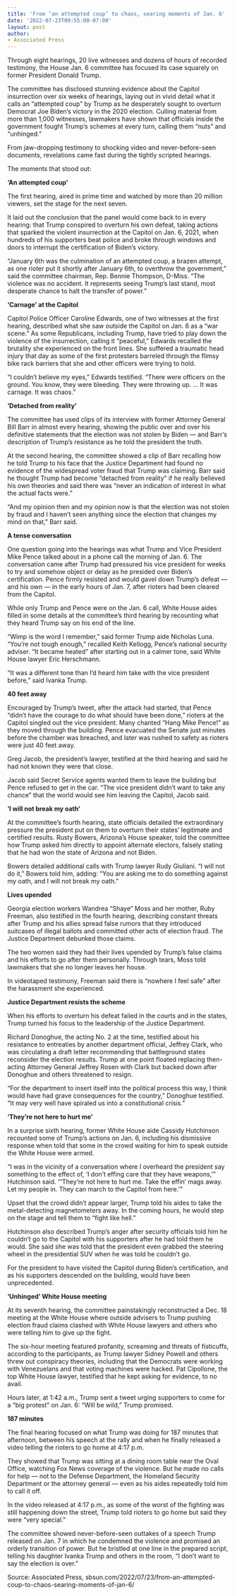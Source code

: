 ```yaml
---
title: 'From ‘an attempted coup’ to chaos, searing moments of Jan. 6'
date: '2022-07-23T09:55:00-07:00'
layout: post
author:
- Associated Press
---
```


Through eight hearings, 20 live witnesses and dozens of hours of recorded testimony, the House Jan. 6 committee has focused its case squarely on former President Donald Trump.

The committee has disclosed stunning evidence about the Capitol insurrection over six weeks of hearings, laying out in vivid detail what it calls an “attempted coup” by Trump as he desperately sought to overturn Democrat Joe Biden’s victory in the 2020 election. Culling material from more than 1,000 witnesses, lawmakers have shown that officials inside the government fought Trump’s schemes at every turn, calling them “nuts” and “unhinged.”

From jaw-dropping testimony to shocking video and never-before-seen documents, revelations came fast during the tightly scripted hearings.

The moments that stood out:

**‘An attempted coup’**

The first hearing, aired in prime time and watched by more than 20 million viewers, set the stage for the next seven.

It laid out the conclusion that the panel would come back to in every hearing: that Trump conspired to overturn his own defeat, taking actions that sparked the violent insurrection at the Capitol on Jan. 6, 2021, when hundreds of his supporters beat police and broke through windows and doors to interrupt the certification of Biden’s victory.

“January 6th was the culmination of an attempted coup, a brazen attempt, as one rioter put it shortly after January 6th, to overthrow the government,” said the committee chairman, Rep. Bennie Thompson, D-Miss. “The violence was no accident. It represents seeing Trump’s last stand, most desperate chance to halt the transfer of power.”

**‘Carnage’ at the Capitol**

Capitol Police Officer Caroline Edwards, one of two witnesses at the first hearing, described what she saw outside the Capitol on Jan. 6 as a “war scene.” As some Republicans, including Trump, have tried to play down the violence of the insurrection, calling it “peaceful,” Edwards recalled the brutality she experienced on the front lines. She suffered a traumatic head injury that day as some of the first protesters barreled through the flimsy bike rack barriers that she and other officers were trying to hold.

“I couldn’t believe my eyes,” Edwards testified. “There were officers on the ground. You know, they were bleeding. They were throwing up. … It was carnage. It was chaos.”

**‘Detached from reality’**

The committee has used clips of its interview with former Attorney General Bill Barr in almost every hearing, showing the public over and over his definitive statements that the election was not stolen by Biden — and Barr’s description of Trump’s resistance as he told the president the truth.

At the second hearing, the committee showed a clip of Barr recalling how he told Trump to his face that the Justice Department had found no evidence of the widespread voter fraud that Trump was claiming. Barr said he thought Trump had become “detached from reality” if he really believed his own theories and said there was “never an indication of interest in what the actual facts were.”

“And my opinion then and my opinion now is that the election was not stolen by fraud and I haven’t seen anything since the election that changes my mind on that,” Barr said.

**A tense conversation**

One question going into the hearings was what Trump and Vice President Mike Pence talked about in a phone call the morning of Jan. 6. The conversation came after Trump had pressured his vice president for weeks to try and somehow object or delay as he presided over Biden’s certification. Pence firmly resisted and would gavel down Trump’s defeat — and his own — in the early hours of Jan. 7, after rioters had been cleared from the Capitol.

While only Trump and Pence were on the Jan. 6 call, White House aides filled in some details at the committee’s third hearing by recounting what they heard Trump say on his end of the line.

“Wimp is the word I remember,” said former Trump aide Nicholas Luna. “You’re not tough enough,” recalled Keith Kellogg, Pence’s national security adviser. “It became heated” after starting out in a calmer tone, said White House lawyer Eric Herschmann.

“It was a different tone than I’d heard him take with the vice president before,” said Ivanka Trump.

**40 feet away**

Encouraged by Trump’s tweet, after the attack had started, that Pence “didn’t have the courage to do what should have been done,” rioters at the Capitol singled out the vice president. Many chanted “Hang Mike Pence!” as they moved through the building. Pence evacuated the Senate just minutes before the chamber was breached, and later was rushed to safety as rioters were just 40 feet away.

Greg Jacob, the president’s lawyer, testified at the third hearing and said he had not known they were that close.

Jacob said Secret Service agents wanted them to leave the building but Pence refused to get in the car. “The vice president didn’t want to take any chance” that the world would see him leaving the Capitol, Jacob said.

**‘I will not break my oath’**

At the committee’s fourth hearing, state officials detailed the extraordinary pressure the president put on them to overturn their states’ legitimate and certified results. Rusty Bowers, Arizona’s House speaker, told the committee how Trump asked him directly to appoint alternate electors, falsely stating that he had won the state of Arizona and not Biden.

Bowers detailed additional calls with Trump lawyer Rudy Giuliani. “I will not do it,” Bowers told him, adding: “You are asking me to do something against my oath, and I will not break my oath.”

**Lives upended**

Georgia election workers Wandrea “Shaye” Moss and her mother, Ruby Freeman, also testified in the fourth hearing, describing constant threats after Trump and his allies spread false rumors that they introduced suitcases of illegal ballots and committed other acts of election fraud. The Justice Department debunked those claims.

The two women said they had their lives upended by Trump’s false claims and his efforts to go after them personally. Through tears, Moss told lawmakers that she no longer leaves her house.

In videotaped testimony, Freeman said there is “nowhere I feel safe” after the harassment she experienced.

**Justice Department resists the scheme**

When his efforts to overturn his defeat failed in the courts and in the states, Trump turned his focus to the leadership of the Justice Department.

Richard Donoghue, the acting No. 2 at the time, testified about his resistance to entreaties by another department official, Jeffrey Clark, who was circulating a draft letter recommending that battleground states reconsider the election results. Trump at one point floated replacing then-acting Attorney General Jeffrey Rosen with Clark but backed down after Donoghue and others threatened to resign.

“For the department to insert itself into the political process this way, I think would have had grave consequences for the country,” Donoghue testified. “It may very well have spiraled us into a constitutional crisis.”

**‘They’re not here to hurt me’**

In a surprise sixth hearing, former White House aide Cassidy Hutchinson recounted some of Trump’s actions on Jan. 6, including his dismissive response when told that some in the crowd waiting for him to speak outside the White House were armed.

“I was in the vicinity of a conversation where I overheard the president say something to the effect of, ‘I don’t effing care that they have weapons,’” Hutchinson said. “’They’re not here to hurt me. Take the effin’ mags away. Let my people in. They can march to the Capitol from here.’”

Upset that the crowd didn’t appear larger, Trump told his aides to take the metal-detecting magnetometers away. In the coming hours, he would step on the stage and tell them to “fight like hell.”

Hutchinson also described Trump’s anger after security officials told him he couldn’t go to the Capitol with his supporters after he had told them he would. She said she was told that the president even grabbed the steering wheel in the presidential SUV when he was told he couldn’t go.

For the president to have visited the Capitol during Biden’s certification, and as his supporters descended on the building, would have been unprecedented.

**‘Unhinged’ White House meeting**

At its seventh hearing, the committee painstakingly reconstructed a Dec. 18 meeting at the White House where outside advisers to Trump pushing election fraud claims clashed with White House lawyers and others who were telling him to give up the fight.

The six-hour meeting featured profanity, screaming and threats of fisticuffs, according to the participants, as Trump lawyer Sidney Powell and others threw out conspiracy theories, including that the Democrats were working with Venezuelans and that voting machines were hacked. Pat Cipollone, the top White House lawyer, testified that he kept asking for evidence, to no avail.

Hours later, at 1:42 a.m., Trump sent a tweet urging supporters to come for a “big protest” on Jan. 6: “Will be wild,” Trump promised.

**187 minutes**

The final hearing focused on what Trump was doing for 187 minutes that afternoon, between his speech at the rally and when he finally released a video telling the rioters to go home at 4:17 p.m.

They showed that Trump was sitting at a dining room table near the Oval Office, watching Fox News coverage of the violence. But he made no calls for help — not to the Defense Department, the Homeland Security Department or the attorney general — even as his aides repeatedly told him to call it off.

In the video released at 4:17 p.m., as some of the worst of the fighting was still happening down the street, Trump told rioters to go home but said they were “very special.”

The committee showed never-before-seen outtakes of a speech Trump released on Jan. 7 in which he condemned the violence and promised an orderly transition of power. But he bristled at one line in the prepared script, telling his daughter Ivanka Trump and others in the room, “I don’t want to say the election is over.”

Source: Associated Press, sbsun.com/2022/07/23/from-an-attempted-coup-to-chaos-searing-moments-of-jan-6/
